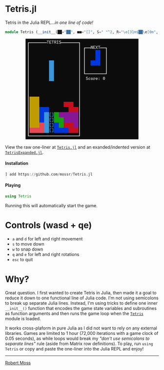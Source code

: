 # Tetris.jl

Tetris in the Julia REPL..._in one line of code!_

```julia
module Tetris (__init__(██="██", ■■="[]", S=" "^2, R="\e[31m$██\e[0m", B="\e[31;1m$██\e[0m", G="\e[32m$██\e[0m", L="\e[33m$██\e[0m", N="\e[34m$██\e[0m", M="\e[35m$██\e[0m", C="\e[36m$██\e[0m", W="\e[37m$██\e[0m", bs=[[S S C S; S S C S; S S C S; S S C S], [S B S S; S B S S; S B B S; S S S S], [S S N S; S S N S; S N N S; S S S S], [S S S S; S L L S; S L L S; S S S S], [S G S S; S G G S; S S G S; S S S S], [S S R S; S R R S; S R S S; S S S S], [S S M S; S M M S; S S M S; S S S S]], b=rand(bs), nb=rand(bs), rb=nothing, fd=false, go=false, rtx=false, h=false, fw=12, fh=18, sX=div(fw,2)-1, sY=2, X=sX, Y=sY, p=(X,Y), rcan=false, lr=[], fwlr=nothing, key=nothing, sc=0, t=0, sp=10, rf=(ls=0) -> ["┌" "────" "───" "T" "E" "T" "R" "I" "S" "────" "───" "┐"; "│" S S S S S S S S S S "│ ┌──NEXT──┐"; "│" S S S S S S S S S S "│ │$S$S$S$(S)│"; "│" S S S S S S S S S S "│ │$S$S$S$(S)│"; "│" S S S S S S S S S S "│ │$S$S$S$(S)│"; "│" S S S S S S S S S S "│ │$S$S$S$(S)│"; "│" S S S S S S S S S S "│ └────────┘"; "│" S S S S S S S S S S "│$(S)Score: $ls"; "│" S S S S S S S S S S "│"; "│" S S S S S S S S S S "│";"│" S S S S S S S S S S "│";"│" S S S S S S S S S S "│"; "│" S S S S S S S S S S "│"; "│" S S S S S S S S S S "│"; "│" S S S S S S S S S S "│"; "│" S S S S S S S S S S "│"; "│" S S S S S S S S S S "│"; "│" S S S S S S S S S S "│"; "└" "──" "──" "──" "──" "──" "──" "──" "──" "──" "──" "┘"], f=rf(), af=copy(f), dn= (lf, lnb) -> [lf[y,end] = replace(lf[y,end], r" │.{8,100}│"=>" │"*join(lnb[i,:])*"│") for (i,y) in enumerate(3:6)], c=(lb, lf, xy, rt::Bool=false) -> ([rt ? nothing : (rt = (lb[j,i] != S && lf[y,max(1,x)] != S)) for (i,x) in enumerate(xy[1]:xy[1]+3) for (j,y) in enumerate(xy[2]:xy[2]+3)], rt)[end], gd=(lb, lf, lX, ly, lp, rt::Bool=false) -> ([rt ? nothing : (!c(lb, lf, lp) ? (()->lp=(lX,py))() : rt=true) for py in ly:fh], (()->ly=lp[2]-1)(), (lp, ly))[end], sh=(lb) -> map(s->replace(s,██=>■■), lb), m=(lb, lf, xy, nf=deepcopy(lf)) -> ([lb[j,i] != S ? (nf[y,x] = lb[j,i]) : nothing for (i,x) in enumerate(xy[1]:xy[1]+3) for (j,y) in enumerate(xy[2]:xy[2]+3)], nf)[end], ds=(lf, lb, laf, lX, ly, lp, sb=sh(lb), np=gd(sb,lf,lX,ly,lp)[1]) -> m(lb, m(sb, laf, (np[1], np[2]-1)), lp), df=(lf, lb, lX, ly, lp, laf=lf, naf=(!go && !isempty(lp) ? ds(lf, lb, laf, lX, ly, lp) : laf)) -> println("\033[1;1H",join(join.([naf[i,:] for i in 1:size(naf,1)]), "\n"), "\033[$(fh+1);$(fw+1)H"), cr=(lrb, lp::Tuple, rt::Tuple=(false,lp)) -> ([!c(lrb, f, (lp[1]+r,lp[2])) ? (r == 0 ? rt=(true, lp) : rt=(rt[1] ? rt : (true,(lp[1]+r, lp[2])))) : nothing for (i,r) in enumerate([0,-1,1,-2,2])], rt)[end], cl=(lf) -> [all(map(line->!occursin(S,line), lf[i,2:end-1])) for i in 2:size(lf,1)-1], cc=ccall(:jl_tty_set_mode, Int32, (Ptr{Cvoid}, Int32), stdin.handle, true), buf=Channel{Char}(100), asy=let _asy=@async begin for __ in 1:72_000 put!(buf, read(stdin, Char)) end end end, ri=() -> (isready(buf) ? take!(buf) : nothing), eg=() -> (println("╔────────────────────╗\n", "║$S$S$(S)GAMEOVER$S$S$(S)║\n", "╚────────────────────╝\e[?25h"), exit())) = (println("\33[2J"), print("\e[?25l"), (()->f=rf())(), dn(f, nb), [(sleep(0.05), (()->t+=1)(), (()->fd=(t==sp))(), (()->p=(X,Y))(), (!isempty(lr) ? (df(f,b,X,Y,p), (()->sc+=length(lr))(), (()->fwlr=f[setdiff(2:size(f,1)-1,lr),2:end-1])(), (()->f=rf(sc))(), (()->f[(2+length(lr)):end-1, 2:end-1]=fwlr)(), dn(f, nb), sleep(0.05), (()->lr=[])(), df(f,b,X,Y,p)) : nothing), (()->key=ri())(), ((key=='a') ? ((!rtx ? (()->p=(X-1,Y))() : nothing), (()->rtx=true)()) : ((key=='d') ? ((!rtx ? (()->p=(X+1,Y))() : nothing), (()->rtx=true)()) : ((key=='s') ? (()->p=(X,Y+1))() : ((key=='w') ? ((!h ? ((()->(p,Y)=gd(b,f,X,Y,p))(), (()->fd=true)()) : nothing), (()->h=true)()) : (((key=='q') || (key=='e')) ? (((()->rb=((key=='q') ? rotl90(b) : rotr90(b)))(), (!h ? (()->((()->(rcan,p)=cr(rb,p))(), (rcan ? (()->b=rb)() : nothing)))() : nothing), (()->h=true)())) : ((key=='\e') ? ((()->go=true)()) : (()->h=false)())))))), rtx ? (sleep(0.025),(()->rtx=false)()) : nothing, !c(b,f,p) ? (()->(X,Y)=p)() : (()->p=(X,Y))(), (()->af=m(b,f,p))(), fd ? (!c(b, f, (p[1], p[2]+1)) ? (()->Y+=1)() : ((()->f[:]=af)(), (any(cl(f)) ? ((l=findall(cl(f)).+1)-> (f[l,2:end-1] .= W, (()->lr=l)()))() : (()->lr=[])()), ((()->X=sX)(), (()->Y=sY)(), (()->p=(X,Y))(), (()->b=nb)(), (()->nb=rand(bs))(), dn(f, nb), (()->go=c(b,f,p))())), (()->t=0)()) : df(f,b,X,Y,p,af), go ? eg() : nothing) for _ in 1:72000])) end
```

<p align="center">
  <img src="https://github.com/mossr/Tetris.jl/blob/master/tetris.png">
</p>

View the raw one-liner at [`Tetris.jl`](https://raw.githubusercontent.com/mossr/Tetris.jl/master/src/Tetris.jl) and an exanded/indented version at [`TetrisExpanded.jl`](https://github.com/mossr/Tetris.jl/blob/master/src/TetrisExpanded.jl).

#### Installation
```julia
] add https://github.com/mossr/Tetris.jl
```
#### Playing
```julia
using Tetris
```
Running this will automatically start the game.


# Controls (wasd + qe)
* `a` and `d` for left and right movement
* `s` to move down
* `w` to snap down
* `q` and `e` for left and right rotations
* `esc` to quit


# Why?
Great question. I first wanted to create Tetris in Julia, then made it a goal to reduce it down to one functional line of Julia code. I'm not using semicolons to break up separate Julia lines. Instead, I'm using tricks to define one inner `__init__()` function that encodes the game state variables and subroutines as function arguments and then runs the game loop when the [`Tetris`](https://raw.githubusercontent.com/mossr/Tetris.jl/master/src/Tetris.jl) module is loaded.

It works cross-plaform in pure Julia as I did not want to rely on any external libraries. Games are limited to 1 hour (72,000 iterations with a game clock of 0.05 seconds), as while loops would break my _"don't use semicolons to separate lines"_ rule (aside from Matrix row definitions). To play, run `using Tetris` or copy and paste the one-liner into the Julia REPL and enjoy!

---
[Robert Moss](http://web.stanford.edu/~mossr)
